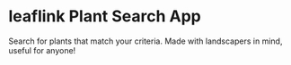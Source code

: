 # leaflink Plant Search App

Search for plants that match your criteria. Made with landscapers in mind, useful for anyone!
